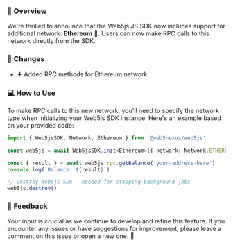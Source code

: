 ### :bookmark_tabs: Overview
We're thrilled to announce that the Web5js JS SDK now includes support for additional network: **Ethereum** :tada:.
Users can now make RPC calls to this network directly from the SDK.

### :wrench: Changes
- :heavy_plus_sign: Added RPC methods for Ethereum network

### :computer: How to Use
To make RPC calls to this new network, you'll need to specify the network type when initializing your Web5js SDK instance. Here's an example based on your provided code:
```typescript
import { Web5jsSDK, Network, Ethereum } from '@web5nexus/web5js'

const web5js = await Web5jsSDK.init<Ethereum>({ network: Network.ETHEREUM })

const { result } = await web5js.rpc.getBalance('your-address-here')
console.log(`Balance: ${result}`)

// Destroy Web5js SDK - needed for stopping background jobs
web5js.destroy()
```

### :loudspeaker: Feedback
Your input is crucial as we continue to develop and refine this feature. If you encounter any issues or have suggestions for improvement, please leave a comment on this issue or open a new one. :speech_balloon:
